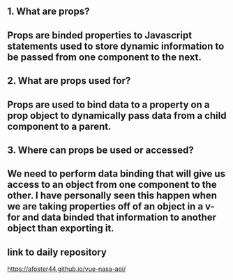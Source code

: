 ## 1. What are props?
Props are binded properties to Javascript statements used to store dynamic information to be passed from one component to the next.
---
## 2. What are props used for?
Props are used to bind data to a property on a prop object to dynamically pass data from a child component to a parent.
---
## 3. Where can props be used or accessed?
We need to perform data binding that will give us access to an object from one component to the other. I have personally seen this happen when we are taking properties off of an object in a v-for and data binded that information to another object than exporting it.
---
## link to daily repository
https://afoster44.github.io/vue-nasa-api/
